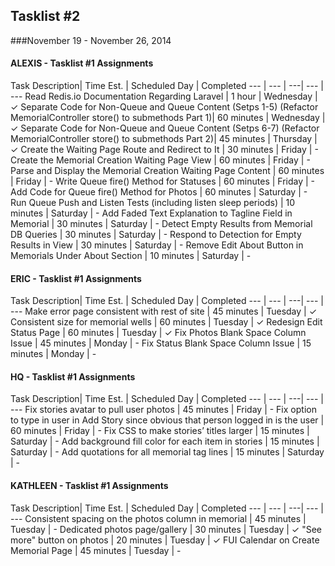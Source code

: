 ## Tasklist #2
###November 19 - November 26, 2014

#### ALEXIS - Tasklist #1 Assignments
Task Description| Time Est. | Scheduled Day | Completed
---   | ---   | ---| --- | ---
Read Redis.io Documentation Regarding Laravel | 1 hour | Wednesday | ✓
Separate Code for Non-Queue and Queue Content (Setps 1-5) (Refactor MemorialController store() to submethods Part 1)| 60 minutes | Wednesday | ✓
Separate Code for Non-Queue and Queue Content (Setps 6-7) (Refactor MemorialController store() to submethods Part 2)| 45 minutes | Thursday | ✓
Create the Waiting Page Route and Redirect to It | 30 minutes | Friday | -
Create the Memorial Creation Waiting Page View | 60 minutes | Friday | -
Parse and Display the Memorial Creation Waiting Page Content | 60 minutes | Friday | -
Write Queue fire() Method for Statuses | 60 minutes | Friday | -
Add Code for Queue fire() Method for Photos | 60 minutes | Saturday | -
Run Queue Push and Listen Tests (including listen sleep periods) | 10 minutes | Saturday | -
Add Faded Text Explanation to Tagline Field in Memorial | 30 minutes | Saturday | -
Detect Empty Results from Memorial DB Queries | 30 minutes | Saturday | -
Respond to Detection for Empty Results in View | 30 minutes | Saturday | -
Remove Edit About Button in Memorials Under About Section | 10 minutes | Saturday | -


#### ERIC - Tasklist #1 Assignments
Task Description| Time Est. | Scheduled Day | Completed
---   | ---   | ---| --- | ---
Make error page consistent with rest of site | 45 minutes | Tuesday | ✓
Consistent size for memorial wells | 60 minutes | Tuesday | ✓
Redesign Edit Status Page | 60 minutes | Tuesday | ✓
Fix Photos Blank Space Column Issue | 45 minutes | Monday | -
Fix Status Blank Space Column Issue | 15 minutes | Monday | -



#### HQ - Tasklist #1 Assignments
Task Description| Time Est. | Scheduled Day | Completed
---   | ---   | ---| --- | ---
Fix stories avatar to pull user photos | 45 minutes | Friday | -
Fix option to type in user in Add Story since obvious that person logged in is the user | 60 minutes | Friday | -
Fix CSS to make stories’ titles larger | 15 minutes | Saturday | -
Add background fill color for each item in stories | 15 minutes | Saturday | -
Add quotations for all memorial tag lines | 15 minutes | Saturday | -




#### KATHLEEN - Tasklist #1 Assignments
Task Description| Time Est. | Scheduled Day | Completed
---   | ---   | ---| --- | ---
Consistent spacing on the photos column in memorial | 45 minutes | Tuesday | -
Dedicated photos page/gallery | 30 minutes | Tuesday | ✓
"See more" button on photos | 20 minutes | Tuesday | ✓
FUI Calendar on Create Memorial Page | 45 minutes | Tuesday | -
